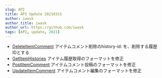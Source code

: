 ```yaml
---
slug: API
title: API Update 20210315
author: iwask
author_title: iwask
author_url: https://github.com/iwask
tags: [API, update, 2021]
---
```


- [DeleteItemComment](/docs/v0/item-histories/DeleteItemComment) アイテムコメント削除のhistory-id: を、削除する履歴IDとする
- [GetItemHistories](/docs/v0/item-histories/GetItemHistories) アイテム履歴取得のフォーマットを修正
- [PostItemComment](/docs/v0/item-histories/PostItemComment) アイテムコメント投稿のフォーマットを修正
- [UpdateItemComment](/docs/v0/item-histories/UpdateItemComment) アイテムコメント編集のフォーマットを修正

